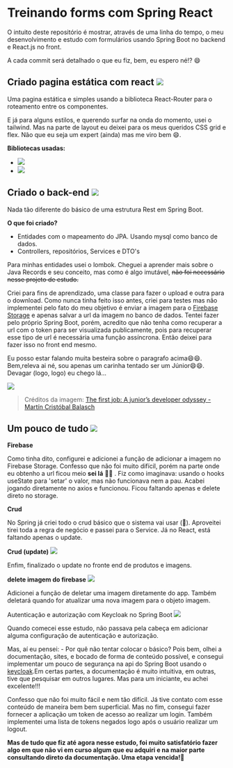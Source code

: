


# Treinando forms com Spring React

O intuito deste repositório é mostrar, através de uma linha do tempo, o meu desenvolvimento e estudo com formulários usando Spring Boot no backend e React.js no front.

A cada commit será detalhado o que eu fiz, bem, eu espero né!? :smile:

## Criado pagina estática com react [![](https://img.shields.io/badge/-Pg--Estática-green)](https://github.com/LuanChagas/treinando_forms_spring_react/commit/1ba72efb5fbff09bb92c8d206afe6523da7e277b)

Uma pagina estática e simples usando a biblioteca React-Router para o roteamento entre os componentes.

E já para alguns estilos, e querendo surfar na onda do momento, usei o tailwind. Mas na parte de layout eu deixei para os meus queridos CSS grid e flex. Não que eu seja um expert (ainda) mas me viro bem :smile:.

**Bibliotecas usadas:**
-  [![](https://img.shields.io/badge/-react--router-9cf)](https://github.com/remix-run/react-router)
-  [![](https://img.shields.io/badge/-tailwind-9cf)](https://github.com/tailwindlabs/tailwindcss)
## Criado o back-end [![](https://img.shields.io/badge/-criado--backEnd-green)](https://github.com/LuanChagas/treinando_forms_spring_react/tree/ab2e2099fcf4625c050212ae7b147521d49ac4cd)

Nada tão diferente do básico de uma estrutura Rest em Spring Boot. 

**O que foi criado?**
- Entidades com o mapeamento do JPA. Usando mysql como banco de dados.
- Controllers, repositórios, Services e DTO's

Para minhas entidades usei o lombok. Cheguei a aprender mais sobre o Java Records e seu conceito, mas como é algo imutável, ~~não foi necessário nesse projeto de estudo.~~

Criei para fins de aprendizado, uma classe para fazer o upload e outra para o download. Como nunca tinha feito isso antes, criei para testes mas não implementei pelo fato do meu objetivo é enviar a imagem para o [Firebase Storage](https://firebase.google.com/) e apenas salvar a url da imagem no banco de dados. 
Tentei fazer pelo próprio Spring Boot, porém, acredito que não tenha como recuperar a url  com o token para ser visualizada publicamente, pois para recuperar esse tipo de url é necessária uma função assíncrona. Então deixei para fazer isso no front end mesmo.

Eu posso estar falando muita besteira sobre o paragrafo acima:smile::smile:. Bem,releva ai né, sou apenas um carinha tentado ser um Júnior:smile::smile:. Devagar (logo, logo) eu chego lá...

![ ](https://miro.medium.com/max/910/1*Qh8YL-0nZQUaHiW-xtUqqg.jpeg)
> Créditos da imagem: [The first job: A junior’s developer odyssey - Martín Cristóbal Balasch](https://medium.com/@martncristbalbalasch/the-first-job-a-juniors-developer-odyssey-bf6c34796179)

## Um pouco de tudo [![](https://img.shields.io/badge/-Tudo--mais--um--pouco-green)](https://github.com/LuanChagas/treinando_forms_spring_react/commit/ca0f2b2ab9a2761ae006dc3c28d998ed6780911e)
**Firebase**

Como tinha dito, configurei e adicionei a função de adicionar a imagem no Firebase Storage. Confesso que não foi muito difícil, porém na parte onde eu obtenho a url ficou meio **sei lá** :man_shrugging: . Fiz como imaginava: usando o hooks useState para 'setar' o valor, mas não funcionava nem a pau. Acabei jogando diretamente no axios e funcionou. Ficou faltando apenas e delete direto no storage.

**Crud**

 No Spring já criei todo o crud básico que o sistema vai usar (:thinking:). Aproveitei tirei toda a regra de negócio e passei para o Service.
Já no React, está faltando apenas o update.

**Crud (update)** [![](https://img.shields.io/badge/-Update--produtos--imagem--React-green)](https://github.com/LuanChagas/treinando_forms_spring_react/commit/27ae0adf46afbdc862e44ccc2dceaf1c251002ce)

Enfim, finalizado o update no fronte end de produtos e imagens.

**delete imagem do firebase** [![](https://img.shields.io/badge/-deletando--imagem--Firebase-green)](https://github.com/LuanChagas/treinando_forms_spring_react/commit/27ae0adf46afbdc862e44ccc2dceaf1c251002ce)

Adicionei a função de deletar uma imagem diretamente do app. Também deletará quando for atualizar uma nova imagem para o objeto imagem.

Autenticação e autorização com Keycloak no Spring Boot [![](https://img.shields.io/badge/-Keycloak--SpringBoot-green)](https://github.com/LuanChagas/treinando_forms_spring_react/commit/4699dd8aeacc18be95554eccf70f859a6811dc4b?diff=split)

Quando comecei esse estudo, não passava pela cabeça em adicionar alguma configuração de autenticação e autorização.

Mas, aí eu pensei: - Por quê não tentar colocar o básico? Pois bem, olhei a documentação, sites, e bocado de forma de conteúdo possível, e consegui implementar um pouco de segurança na api do Spring Boot usando o [keycloak](https://www.keycloak.org/).Em certas partes, a documentação é muito intuitiva, em outras, tive que pesquisar em outros lugares. Mas para um iniciante, eu achei excelente!!!

Confesso que não foi muito fácil e nem tão difícil. Já tive contato com esse conteúdo de maneira bem bem superficial. Mas no fim, consegui fazer fornecer a aplicação um token de acesso ao realizar um login. Também implementei uma lista de tokens negados logo após o usuário realizar um logout.

**Mas de tudo que fiz até agora nesse estudo, foi muito satisfatório fazer algo em que não vi em curso algum que eu adquiri e na maior parte consultando direto da documentação. Uma etapa vencida!**:muscle:

